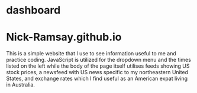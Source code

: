 # dashboard
# Nick-Ramsay.github.io
This is a simple website that I use to see information useful to me and practice coding. JavaScript is utilized for the dropdown menu and the times listed on the left while the body of the page itself utilises feeds showing US stock prices, a newsfeed with US news specific to my northeastern United States, and exchange rates which I find useful as an American expat living in Australia.
